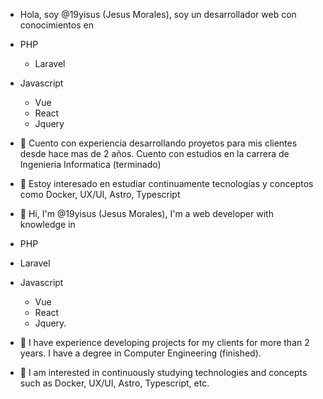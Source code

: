 - Hola, soy @19yisus (Jesus Morales), soy un desarrollador web con conocimientos en 
- PHP
  - Laravel
- Javascript
  - Vue
  - React 
  - Jquery
- 👀 Cuento con experiencia desarrollando proyetos para mis clientes desde hace mas de 2 años. Cuento con estudios en la carrera de Ingenieria Informatica (terminado)
- 🌱 Estoy interesado en estudiar continuamente tecnologías y conceptos como Docker, UX/UI, Astro, Typescript

- 👋 Hi, I'm @19yisus (Jesus Morales), I'm a web developer with knowledge in 
- PHP
 - Laravel
- Javascript
  - Vue
  - React
  - Jquery. 
- 👀 I have experience developing projects for my clients for more than 2 years. I have a degree in Computer Engineering (finished).
- 🌱 I am interested in continuously studying technologies and concepts such as Docker, UX/UI, Astro, Typescript, etc.

<!---
19yisus/19yisus is a ✨ special ✨ repository because its `README.md` (this file) appears on your GitHub profile.
You can click the Preview link to take a look at your changes.
--->
